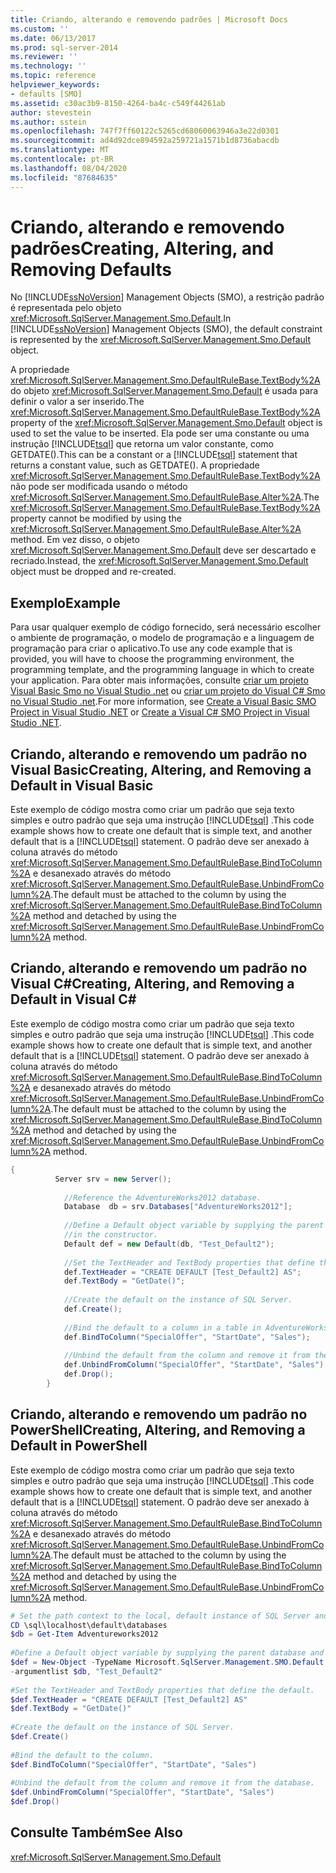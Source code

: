 ```yaml
---
title: Criando, alterando e removendo padrões | Microsoft Docs
ms.custom: ''
ms.date: 06/13/2017
ms.prod: sql-server-2014
ms.reviewer: ''
ms.technology: ''
ms.topic: reference
helpviewer_keywords:
- defaults [SMO]
ms.assetid: c30ac3b9-8150-4264-ba4c-c549f44261ab
author: stevestein
ms.author: sstein
ms.openlocfilehash: 747f7ff60122c5265cd68060063946a3e22d0301
ms.sourcegitcommit: ad4d92dce894592a259721a1571b1d8736abacdb
ms.translationtype: MT
ms.contentlocale: pt-BR
ms.lasthandoff: 08/04/2020
ms.locfileid: "87684635"
---
```

# <a name="creating-altering-and-removing-defaults"></a><span data-ttu-id="e599d-102">Criando, alterando e removendo padrões</span><span class="sxs-lookup"><span data-stu-id="e599d-102">Creating, Altering, and Removing Defaults</span></span>
  <span data-ttu-id="e599d-103">No [!INCLUDE[ssNoVersion](../../../includes/ssnoversion-md.md)] Management Objects (SMO), a restrição padrão é representada pelo objeto <xref:Microsoft.SqlServer.Management.Smo.Default>.</span><span class="sxs-lookup"><span data-stu-id="e599d-103">In [!INCLUDE[ssNoVersion](../../../includes/ssnoversion-md.md)] Management Objects (SMO), the default constraint is represented by the <xref:Microsoft.SqlServer.Management.Smo.Default> object.</span></span>  
  
 <span data-ttu-id="e599d-104">A propriedade <xref:Microsoft.SqlServer.Management.Smo.DefaultRuleBase.TextBody%2A> do objeto <xref:Microsoft.SqlServer.Management.Smo.Default> é usada para definir o valor a ser inserido.</span><span class="sxs-lookup"><span data-stu-id="e599d-104">The <xref:Microsoft.SqlServer.Management.Smo.DefaultRuleBase.TextBody%2A> property of the <xref:Microsoft.SqlServer.Management.Smo.Default> object is used to set the value to be inserted.</span></span> <span data-ttu-id="e599d-105">Ela pode ser uma constante ou uma instrução [!INCLUDE[tsql](../../../includes/tsql-md.md)] que retorna um valor constante, como GETDATE().</span><span class="sxs-lookup"><span data-stu-id="e599d-105">This can be a constant or a [!INCLUDE[tsql](../../../includes/tsql-md.md)] statement that returns a constant value, such as GETDATE().</span></span> <span data-ttu-id="e599d-106">A propriedade <xref:Microsoft.SqlServer.Management.Smo.DefaultRuleBase.TextBody%2A> não pode ser modificada usando o método <xref:Microsoft.SqlServer.Management.Smo.DefaultRuleBase.Alter%2A>.</span><span class="sxs-lookup"><span data-stu-id="e599d-106">The <xref:Microsoft.SqlServer.Management.Smo.DefaultRuleBase.TextBody%2A> property cannot be modified by using the <xref:Microsoft.SqlServer.Management.Smo.DefaultRuleBase.Alter%2A> method.</span></span> <span data-ttu-id="e599d-107">Em vez disso, o objeto <xref:Microsoft.SqlServer.Management.Smo.Default> deve ser descartado e recriado.</span><span class="sxs-lookup"><span data-stu-id="e599d-107">Instead, the <xref:Microsoft.SqlServer.Management.Smo.Default> object must be dropped and re-created.</span></span>  
  
## <a name="example"></a><span data-ttu-id="e599d-108">Exemplo</span><span class="sxs-lookup"><span data-stu-id="e599d-108">Example</span></span>  
 <span data-ttu-id="e599d-109">Para usar qualquer exemplo de código fornecido, será necessário escolher o ambiente de programação, o modelo de programação e a linguagem de programação para criar o aplicativo.</span><span class="sxs-lookup"><span data-stu-id="e599d-109">To use any code example that is provided, you will have to choose the programming environment, the programming template, and the programming language in which to create your application.</span></span> <span data-ttu-id="e599d-110">Para obter mais informações, consulte [criar um projeto Visual Basic Smo no Visual Studio .net](../../../database-engine/dev-guide/create-a-visual-basic-smo-project-in-visual-studio-net.md) ou [criar um projeto do Visual C&#35; Smo no Visual Studio .net](../how-to-create-a-visual-csharp-smo-project-in-visual-studio-net.md).</span><span class="sxs-lookup"><span data-stu-id="e599d-110">For more information, see [Create a Visual Basic SMO Project in Visual Studio .NET](../../../database-engine/dev-guide/create-a-visual-basic-smo-project-in-visual-studio-net.md) or [Create a Visual C&#35; SMO Project in Visual Studio .NET](../how-to-create-a-visual-csharp-smo-project-in-visual-studio-net.md).</span></span>  
  
## <a name="creating-altering-and-removing-a-default-in-visual-basic"></a><span data-ttu-id="e599d-111">Criando, alterando e removendo um padrão no Visual Basic</span><span class="sxs-lookup"><span data-stu-id="e599d-111">Creating, Altering, and Removing a Default in Visual Basic</span></span>  
 <span data-ttu-id="e599d-112">Este exemplo de código mostra como criar um padrão que seja texto simples e outro padrão que seja uma instrução [!INCLUDE[tsql](../../../includes/tsql-md.md)] .</span><span class="sxs-lookup"><span data-stu-id="e599d-112">This code example shows how to create one default that is simple text, and another default that is a [!INCLUDE[tsql](../../../includes/tsql-md.md)] statement.</span></span> <span data-ttu-id="e599d-113">O padrão deve ser anexado à coluna através do método <xref:Microsoft.SqlServer.Management.Smo.DefaultRuleBase.BindToColumn%2A> e desanexado através do método <xref:Microsoft.SqlServer.Management.Smo.DefaultRuleBase.UnbindFromColumn%2A>.</span><span class="sxs-lookup"><span data-stu-id="e599d-113">The default must be attached to the column by using the <xref:Microsoft.SqlServer.Management.Smo.DefaultRuleBase.BindToColumn%2A> method and detached by using the <xref:Microsoft.SqlServer.Management.Smo.DefaultRuleBase.UnbindFromColumn%2A> method.</span></span>  
  
<!-- TODO: review snippet reference  [!CODE [SMO How to#SMO_VBDefaults1](SMO How to#SMO_VBDefaults1)]  -->  
  
## <a name="creating-altering-and-removing-a-default-in-visual-c"></a><span data-ttu-id="e599d-114">Criando, alterando e removendo um padrão no Visual C#</span><span class="sxs-lookup"><span data-stu-id="e599d-114">Creating, Altering, and Removing a Default in Visual C#</span></span>  
 <span data-ttu-id="e599d-115">Este exemplo de código mostra como criar um padrão que seja texto simples e outro padrão que seja uma instrução [!INCLUDE[tsql](../../../includes/tsql-md.md)] .</span><span class="sxs-lookup"><span data-stu-id="e599d-115">This code example shows how to create one default that is simple text, and another default that is a [!INCLUDE[tsql](../../../includes/tsql-md.md)] statement.</span></span> <span data-ttu-id="e599d-116">O padrão deve ser anexado à coluna através do método <xref:Microsoft.SqlServer.Management.Smo.DefaultRuleBase.BindToColumn%2A> e desanexado através do método <xref:Microsoft.SqlServer.Management.Smo.DefaultRuleBase.UnbindFromColumn%2A>.</span><span class="sxs-lookup"><span data-stu-id="e599d-116">The default must be attached to the column by using the <xref:Microsoft.SqlServer.Management.Smo.DefaultRuleBase.BindToColumn%2A> method and detached by using the <xref:Microsoft.SqlServer.Management.Smo.DefaultRuleBase.UnbindFromColumn%2A> method.</span></span>  
  
```csharp
{
          Server srv = new Server();  
  
            //Reference the AdventureWorks2012 database.   
            Database  db = srv.Databases["AdventureWorks2012"];  
  
            //Define a Default object variable by supplying the parent database and the default name   
            //in the constructor.   
            Default def = new Default(db, "Test_Default2");  
  
            //Set the TextHeader and TextBody properties that define the default.   
            def.TextHeader = "CREATE DEFAULT [Test_Default2] AS";  
            def.TextBody = "GetDate()";  
  
            //Create the default on the instance of SQL Server.   
            def.Create();  
  
            //Bind the default to a column in a table in AdventureWorks2012  
            def.BindToColumn("SpecialOffer", "StartDate", "Sales");  
  
            //Unbind the default from the column and remove it from the database.   
            def.UnbindFromColumn("SpecialOffer", "StartDate", "Sales");  
            def.Drop();  
        }  
```  
  
## <a name="creating-altering-and-removing-a-default-in-powershell"></a><span data-ttu-id="e599d-117">Criando, alterando e removendo um padrão no PowerShell</span><span class="sxs-lookup"><span data-stu-id="e599d-117">Creating, Altering, and Removing a Default in PowerShell</span></span>  
 <span data-ttu-id="e599d-118">Este exemplo de código mostra como criar um padrão que seja texto simples e outro padrão que seja uma instrução [!INCLUDE[tsql](../../../includes/tsql-md.md)] .</span><span class="sxs-lookup"><span data-stu-id="e599d-118">This code example shows how to create one default that is simple text, and another default that is a [!INCLUDE[tsql](../../../includes/tsql-md.md)] statement.</span></span> <span data-ttu-id="e599d-119">O padrão deve ser anexado à coluna através do método <xref:Microsoft.SqlServer.Management.Smo.DefaultRuleBase.BindToColumn%2A> e desanexado através do método <xref:Microsoft.SqlServer.Management.Smo.DefaultRuleBase.UnbindFromColumn%2A>.</span><span class="sxs-lookup"><span data-stu-id="e599d-119">The default must be attached to the column by using the <xref:Microsoft.SqlServer.Management.Smo.DefaultRuleBase.BindToColumn%2A> method and detached by using the <xref:Microsoft.SqlServer.Management.Smo.DefaultRuleBase.UnbindFromColumn%2A> method.</span></span>  
  
```powershell
# Set the path context to the local, default instance of SQL Server and get a reference to AdventureWorks2012  
CD \sql\localhost\default\databases  
$db = Get-Item Adventureworks2012  
  
#Define a Default object variable by supplying the parent database and the default name in the constructor.  
$def = New-Object -TypeName Microsoft.SqlServer.Management.SMO.Default `  
-argumentlist $db, "Test_Default2"  
  
#Set the TextHeader and TextBody properties that define the default.   
$def.TextHeader = "CREATE DEFAULT [Test_Default2] AS"  
$def.TextBody = "GetDate()"  
  
#Create the default on the instance of SQL Server.   
$def.Create()  
  
#Bind the default to the column.   
$def.BindToColumn("SpecialOffer", "StartDate", "Sales")  
  
#Unbind the default from the column and remove it from the database.   
$def.UnbindFromColumn("SpecialOffer", "StartDate", "Sales")  
$def.Drop()  
```  
  
## <a name="see-also"></a><span data-ttu-id="e599d-120">Consulte Também</span><span class="sxs-lookup"><span data-stu-id="e599d-120">See Also</span></span>  
 <xref:Microsoft.SqlServer.Management.Smo.Default>  
